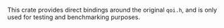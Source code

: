 This crate provides direct bindings around the original `qoi.h`,
and is only used for testing and benchmarking purposes.
